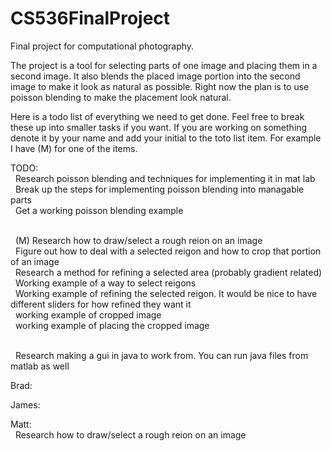 # CS536FinalProject
Final project for computational photography.

The project is a tool for selecting parts of one image and placing them in a second image. It also blends the placed image portion into the second image to make it look as natural as possible. Right now the plan is to use poisson blending to make the placement look natural.

Here is a todo list of everything we need to get done. Feel free to break these up into smaller tasks if you want. If you are working on something denote it by your name and add your initial to the toto list item. For example I have (M) for one of the items.

TODO:
<br/>&nbsp;&nbsp;Research poisson blending and techniques for implementing it in mat lab
<br/>&nbsp;&nbsp;Break up the steps for implementing poisson blending into managable parts
<br/>&nbsp;&nbsp;Get a working poisson blending example
  
<br/>&nbsp;&nbsp;(M) Research how to draw/select a rough reion on an image
<br/>&nbsp;&nbsp;Figure out how to deal with a selected reigon and how to crop that portion of an image
<br/>&nbsp;&nbsp;Research a method for refining a selected area (probably gradient related)
<br/>&nbsp;&nbsp;Working example of a way to select reigons
<br/>&nbsp;&nbsp;Working example of refining the selected reigon. It would be nice to have different sliders for how refined they want it
<br/>&nbsp;&nbsp;working example of cropped image
<br/>&nbsp;&nbsp;working example of placing the cropped image
  
<br/>&nbsp;&nbsp;Research making a gui in java to work from. You can run java files from matlab as well

Brad:

James:

Matt:
<br/>&nbsp;&nbsp;Research how to draw/select a rough reion on an image
